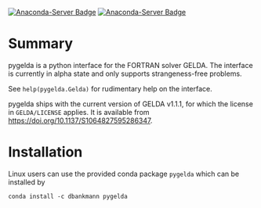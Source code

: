 [![Anaconda-Server Badge](https://anaconda.org/dbankmann/pygelda/badges/version.svg)](https://anaconda.org/dbankmann/pygelda) [![Anaconda-Server Badge](https://anaconda.org/dbankmann/pygelda/badges/latest_release_date.svg)](https://anaconda.org/dbankmann/pygelda)
# Summary
pygelda is a python interface for the FORTRAN solver GELDA. The interface is currently in alpha state and only supports strangeness-free problems.

See `help(pygelda.Gelda)` for rudimentary help on the interface.

pygelda ships with the current version of GELDA v1.1.1, for which the license in `GELDA/LICENSE` applies. It is available from https://doi.org/10.1137/S1064827595286347.

# Installation

Linux users can use the provided conda package `pygelda` which can be installed by
```
conda install -c dbankmann pygelda
```
